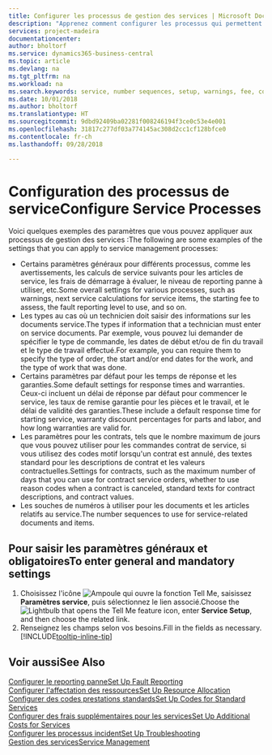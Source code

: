 ```yaml
---
title: Configurer les processus de gestion des services | Microsoft Docs
description: "Apprenez comment configurer les processus qui permettent de vérifier que les clients sont satisfaits de votre service client."
services: project-madeira
documentationcenter: 
author: bholtorf
ms.service: dynamics365-business-central
ms.topic: article
ms.devlang: na
ms.tgt_pltfrm: na
ms.workload: na
ms.search.keywords: service, number sequences, setup, warnings, fee, contracts, warranties
ms.date: 10/01/2018
ms.author: bholtorf
ms.translationtype: HT
ms.sourcegitcommit: 9dbd92409ba02281f008246194f3ce0c53e4e001
ms.openlocfilehash: 31817c277df03a774145ac308d2cc1cf128bfce0
ms.contentlocale: fr-ch
ms.lasthandoff: 09/28/2018

---
```

# <a name="configure-service-processes"></a><span data-ttu-id="71a3e-103">Configuration des processus de service</span><span class="sxs-lookup"><span data-stu-id="71a3e-103">Configure Service Processes</span></span>
<span data-ttu-id="71a3e-104">Voici quelques exemples des paramètres que vous pouvez appliquer aux processus de gestion des services :</span><span class="sxs-lookup"><span data-stu-id="71a3e-104">The following are some examples of the settings that you can apply to service management processes:</span></span>  
  
* <span data-ttu-id="71a3e-105">Certains paramètres généraux pour différents processus, comme les avertissements, les calculs de service suivants pour les articles de service, les frais de démarrage à évaluer, le niveau de reporting panne à utiliser, etc.</span><span class="sxs-lookup"><span data-stu-id="71a3e-105">Some overall settings for various processes, such as warnings, next service calculations for service items, the starting fee to assess, the fault reporting level to use, and so on.</span></span>  
* <span data-ttu-id="71a3e-106">Les types au cas où un technicien doit saisir des informations sur les documents service.</span><span class="sxs-lookup"><span data-stu-id="71a3e-106">The types if information that a technician must enter on service documents.</span></span> <span data-ttu-id="71a3e-107">Par exemple, vous pouvez lui demander de spécifier le type de commande, les dates de début et/ou de fin du travail et le type de travail effectué.</span><span class="sxs-lookup"><span data-stu-id="71a3e-107">For example, you can require them to specify the type of order, the start and/or end dates for the work, and the type of work that was done.</span></span>  
* <span data-ttu-id="71a3e-108">Certains paramètres par défaut pour les temps de réponse et les garanties.</span><span class="sxs-lookup"><span data-stu-id="71a3e-108">Some default settings for response times and warranties.</span></span> <span data-ttu-id="71a3e-109">Ceux-ci incluent un délai de réponse par défaut pour commencer le service, les taux de remise garantie pour les pièces et le travail, et le délai de validité des garanties.</span><span class="sxs-lookup"><span data-stu-id="71a3e-109">These include a default response time for starting service, warranty discount percentages for parts and labor, and how long warranties are valid for.</span></span>  
* <span data-ttu-id="71a3e-110">Les paramètres pour les contrats, tels que le nombre maximum de jours que vous pouvez utiliser pour les commandes contrat de service, si vous utilisez des codes motif lorsqu'un contrat est annulé, des textes standard pour les descriptions de contrat et les valeurs contractuelles.</span><span class="sxs-lookup"><span data-stu-id="71a3e-110">Settings for contracts, such as the maximum number of days that you can use for contract service orders, whether to use reason codes when a contract is canceled, standard texts for contract descriptions, and contract values.</span></span>  
* <span data-ttu-id="71a3e-111">Les souches de numéros à utiliser pour les documents et les articles relatifs au service.</span><span class="sxs-lookup"><span data-stu-id="71a3e-111">The number sequences to use for service-related documents and items.</span></span>  

## <a name="to-enter-general-and-mandatory-settings"></a><span data-ttu-id="71a3e-112">Pour saisir les paramètres généraux et obligatoires</span><span class="sxs-lookup"><span data-stu-id="71a3e-112">To enter general and mandatory settings</span></span>
1. <span data-ttu-id="71a3e-113">Choisissez l'icône ![Ampoule qui ouvre la fonction Tell Me](media/ui-search/search_small.png "Dites-moi ce que vous voulez faire"), saisissez **Paramètres service**, puis sélectionnez le lien associé.</span><span class="sxs-lookup"><span data-stu-id="71a3e-113">Choose the ![Lightbulb that opens the Tell Me feature](media/ui-search/search_small.png "Tell me what you want to do") icon, enter **Service Setup**, and then choose the related link.</span></span>
2. <span data-ttu-id="71a3e-114">Renseignez les champs selon vos besoins.</span><span class="sxs-lookup"><span data-stu-id="71a3e-114">Fill in the fields as necessary.</span></span> [!INCLUDE[tooltip-inline-tip](includes/tooltip-inline-tip_md.md)]  

## <a name="see-also"></a><span data-ttu-id="71a3e-115">Voir aussi</span><span class="sxs-lookup"><span data-stu-id="71a3e-115">See Also</span></span>  
[<span data-ttu-id="71a3e-116">Configurer le reporting panne</span><span class="sxs-lookup"><span data-stu-id="71a3e-116">Set Up Fault Reporting</span></span>](service-how-setup-fault-reporting.md)  
[<span data-ttu-id="71a3e-117">Configurer l'affectation des ressources</span><span class="sxs-lookup"><span data-stu-id="71a3e-117">Set Up Resource Allocation</span></span>](service-how-setup-resource-allocation.md)  
[<span data-ttu-id="71a3e-118">Configurer des codes prestations standards</span><span class="sxs-lookup"><span data-stu-id="71a3e-118">Set Up Codes for Standard Services</span></span>](service-how-setup-service-coding.md)  
[<span data-ttu-id="71a3e-119">Configurer des frais supplémentaires pour les services</span><span class="sxs-lookup"><span data-stu-id="71a3e-119">Set Up Additional Costs for Services</span></span>](service-how-setup-service-costs-pricing.md)  
[<span data-ttu-id="71a3e-120">Configurer les processus incident</span><span class="sxs-lookup"><span data-stu-id="71a3e-120">Set Up Troubleshooting</span></span>](service-how-setup-troubleshooting.md)  
[<span data-ttu-id="71a3e-121">Gestion des services</span><span class="sxs-lookup"><span data-stu-id="71a3e-121">Service Management</span></span>](service-service.md)  


